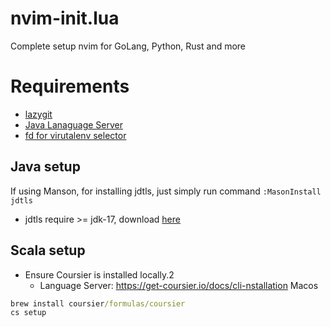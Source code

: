 # nvim-init.lua
Complete setup nvim for GoLang, Python, Rust and more


# Requirements
- [lazygit](https://github.com/jesseduffield/lazygit)
- [Java Lanaguage Server](https://github.com/eclipse-jdtls/eclipse.jdt.ls)
- [fd for virutalenv selector](https://github.com/sharkdp/fd#installation)


## Java setup
If using Manson, for installing jdtls, just simply run command `:MasonInstall jdtls`

- jdtls require >= jdk-17, download [here](https://www.oracle.com/java/technologies/downloads/#jdk20-linux)


## Scala setup
- Ensure Coursier is installed locally.2
    - Language Server: https://get-coursier.io/docs/cli-nstallation
Macos
```cmd
brew install coursier/formulas/coursier
cs setup
```

